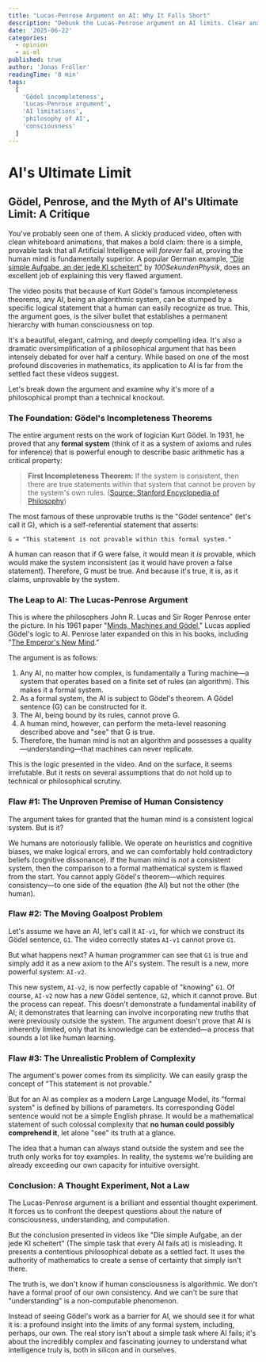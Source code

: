```yaml
---
title: "Lucas-Penrose Argument on AI: Why It Falls Short"
description: "Debunk the Lucas-Penrose argument on AI limits. Clear analysis of Gödel's incompleteness, consistency assumptions, and moving-goalpost flaws."
date: '2025-06-22'
categories:
  - opinion
  - ai-ml
published: true
author: 'Jonas Fröller'
readingTime: '8 min'
tags:
  [
    'Gödel incompleteness',
    'Lucas-Penrose argument',
    'AI limitations',
    'philosophy of AI',
    'consciousness'
  ]
---
```


<script>
  import AudioNativePlayer from '$lib/components/AudioNativePlayer.svelte';
</script>

# AI's Ultimate Limit

<AudioNativePlayer />

## Gödel, Penrose, and the Myth of AI's Ultimate Limit: A Critique

You've probably seen one of them. A slickly produced video, often with clean whiteboard animations, that makes a bold claim: there is a simple, provable task that all Artificial Intelligence will _forever_ fail at, proving the human mind is fundamentally superior. A popular German example, ["Die simple Aufgabe, an der jede KI scheitert"](https://www.youtube.com/watch?v=x_ZhqjbgdAQ) by _100SekundenPhysik_, does an excellent job of explaining this very flawed argument.

The video posits that because of Kurt Gödel's famous incompleteness theorems, any AI, being an algorithmic system, can be stumped by a specific logical statement that a human can easily recognize as true. This, the argument goes, is the silver bullet that establishes a permanent hierarchy with human consciousness on top.

It's a beautiful, elegant, calming, and deeply compelling idea. It's also a dramatic oversimplification of a philosophical argument that has been intensely debated for over half a century. While based on one of the most profound discoveries in mathematics, its application to AI is far from the settled fact these videos suggest.

Let's break down the argument and examine why it's more of a philosophical prompt than a technical knockout.

### The Foundation: Gödel's Incompleteness Theorems

The entire argument rests on the work of logician Kurt Gödel. In 1931, he proved that any **formal system** (think of it as a system of axioms and rules for inference) that is powerful enough to describe basic arithmetic has a critical property:

> **First Incompleteness Theorem:** If the system is consistent, then there are true statements within that system that cannot be proven by the system's own rules.
> ([Source: Stanford Encyclopedia of Philosophy](https://plato.stanford.edu/entries/goedel-incompleteness))

The most famous of these unprovable truths is the "Gödel sentence" (let's call it G), which is a self-referential statement that asserts:

`G = "This statement is not provable within this formal system."`

A human can reason that if G were false, it would mean it _is_ provable, which would make the system inconsistent (as it would have proven a false statement). Therefore, G must be true. And because it's true, it is, as it claims, unprovable by the system.

### The Leap to AI: The Lucas-Penrose Argument

This is where the philosophers John R. Lucas and Sir Roger Penrose enter the picture. In his 1961 paper "[Minds, Machines and Gödel](https://academic.oup.com/mind/article-abstract/LXX/277/112/986236)," Lucas applied Gödel's logic to AI. Penrose later expanded on this in his books, including "[The Emperor's New Mind](https://en.wikipedia.org/wiki/The_Emperor%27s_New_Mind)."

The argument is as follows:

1. Any AI, no matter how complex, is fundamentally a Turing machine—a system that operates based on a finite set of rules (an algorithm). This makes it a formal system.
2. As a formal system, the AI is subject to Gödel's theorem. A Gödel sentence (G) can be constructed for it.
3. The AI, being bound by its rules, cannot prove G.
4. A human mind, however, can perform the meta-level reasoning described above and "see" that G is true.
5. Therefore, the human mind is not an algorithm and possesses a quality—understanding—that machines can never replicate.

This is the logic presented in the video. And on the surface, it seems irrefutable. But it rests on several assumptions that do not hold up to technical or philosophical scrutiny.

### Flaw #1: The Unproven Premise of Human Consistency

The argument takes for granted that the human mind is a consistent logical system. But is it?

We humans are notoriously fallible. We operate on heuristics and cognitive biases, we make logical errors, and we can comfortably hold contradictory beliefs (cognitive dissonance). If the human mind is _not_ a consistent system, then the comparison to a formal mathematical system is flawed from the start. You cannot apply Gödel's theorem—which requires consistency—to one side of the equation (the AI) but not the other (the human).

### Flaw #2: The Moving Goalpost Problem

Let's assume we have an AI, let's call it `AI-v1`, for which we construct its Gödel sentence, `G1`. The video correctly states `AI-v1` cannot prove `G1`.

But what happens next? A human programmer can see that `G1` is true and simply add it as a new axiom to the AI's system. The result is a new, more powerful system: `AI-v2`.

This new system, `AI-v2`, is now perfectly capable of "knowing" `G1`. Of course, `AI-v2` now has a _new_ Gödel sentence, `G2`, which it cannot prove. But the process can repeat. This doesn't demonstrate a fundamental inability of AI; it demonstrates that learning can involve incorporating new truths that were previously outside the system. The argument doesn't prove that AI is inherently limited, only that its knowledge can be extended—a process that sounds a lot like human learning.

### Flaw #3: The Unrealistic Problem of Complexity

The argument's power comes from its simplicity. We can easily grasp the concept of "This statement is not provable."

But for an AI as complex as a modern Large Language Model, its "formal system" is defined by billions of parameters. Its corresponding Gödel sentence would not be a simple English phrase. It would be a mathematical statement of such colossal complexity that **no human could possibly comprehend it**, let alone "see" its truth at a glance.

The idea that a human can always stand outside the system and see the truth only works for toy examples. In reality, the systems we're building are already exceeding our own capacity for intuitive oversight.

### Conclusion: A Thought Experiment, Not a Law

The Lucas-Penrose argument is a brilliant and essential thought experiment. It forces us to confront the deepest questions about the nature of consciousness, understanding, and computation.

But the conclusion presented in videos like "Die simple Aufgabe, an der jede KI scheitert" (The simple task that every AI fails at) is misleading. It presents a contentious philosophical debate as a settled fact. It uses the authority of mathematics to create a sense of certainty that simply isn't there.

The truth is, we don't know if human consciousness is algorithmic. We don't have a formal proof of our own consistency. And we can't be sure that "understanding" is a non-computable phenomenon.

Instead of seeing Gödel's work as a barrier for AI, we should see it for what it is: a profound insight into the limits of any formal system, including, perhaps, our own. The real story isn't about a simple task where AI fails; it's about the incredibly complex and fascinating journey to understand what intelligence truly is, both in silicon and in ourselves.
